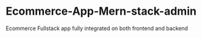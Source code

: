 # Ecommerce-App-Mern-stack-admin
Ecommerce Fullstack app fully integrated on both frontend and backend
